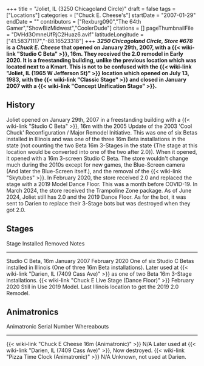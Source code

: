 +++
title = "Joliet, IL (3250 Chicagoland Circle)"
draft = false
tags = ["Locations"]
categories = ["Chuck E. Cheese's"]
startDate = "2007-01-29"
endDate = ""
contributors = ["Rexburg090","The 64th Gamer","ShowBizMidwest","CoolerDude"]
citations = []
pageThumbnailFile = "DVHd3OmneUfRjC2Huaz6.avif"
latitudeLongitude = ["41.58371117","-88.16523318"]
+++
***3250 Chicagoland Circle, Store #678* is a *Chuck E. Cheese* that opened on January 29th, 2007, with a {{< wiki-link "Studio C Beta" >}}, 16m. They received the 2.0 remodel in Early 2020. It is a freestanding building, unlike the previous location which was located next to a Kmart.
This is not to be confused with the {{< wiki-link "Joliet, IL (1965 W Jefferson St)" >}} location which opened on July 13, 1983, with the {{< wiki-link "Classic Stage" >}} and closed in January 2007 with a {{< wiki-link "Concept Unification Stage" >}}.**

## History

Joliet opened on January 29th, 2007 in a freestanding building with a {{< wiki-link "Studio C Beta" >}}, 16m with the 2005 Update of the 2003 'Cool Chuck' Reconfiguration / Major Remodel Initiative. This was one of six Betas installed in Illinois and was one of the three 16m Beta installations in the state (not counting the two Beta 16m 3-Stages in the state {The stage at this location would be converted into one of the two after 2.0}). When it opened, it opened with a 16m 3-screen Studio C Beta. The store wouldn't change much during the 2010s except for new games, the Blue-Screen camera (And later the Blue-Screen itself.), and the removal of the {{< wiki-link "Skytubes" >}}. In February 2020, the store received 2.0 and replaced the stage with a 2019 Model Dance Floor. This was a month before COVID-19. In March 2024, the store received the Trampoline Zone package. As of June 2024, Joliet still has 2.0 and the 2019 Dance Floor. As for the bot, it was sent to Darien to replace their 3-Stage bots but was destroyed when they got 2.0.

## Stages

  Stage                                                      Installed       Removed         Notes
  ---------------------------------------------------------- --------------- --------------- -------------------------------------------------------------------------------------------------------------------------------------------------------------------------------------------------------
  Studio C Beta, 16m                                         January 2007    February 2020   One of six Studio C Betas installed in Illinois (One of three 16m Beta installations). Later used at {{< wiki-link "Darien, IL (7409 Cass Ave)" >}} as one of two Beta 16m 3-Stage installations.
  {{< wiki-link "Chuck E Live Stage (Dance Floor)" >}}   February 2020   Still in Use    2019 Model. Last Illinois location to get the 2019 2.0 Remodel.

## Animatronics

  Animatronic                                                Serial Number   Whereabouts
  ---------------------------------------------------------- --------------- ----------------------------------------------------------------------------------
  {{< wiki-link "Chuck E Cheese 16m (Animatronic)" >}}   N/A             Later used at {{< wiki-link "Darien, IL (7409 Cass Ave)" >}}, Now destroyed.
  {{< wiki-link "Pizza Time Clock (Animatronic)" >}}     N/A             Unknown, not used at Darien.
